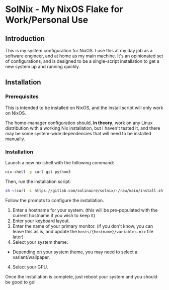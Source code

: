 # SolNix - My NixOS Flake for Work/Personal Use

## Introduction

This is my system configuration for NixOS. I use this at my day job as a software engineer, and at home as my main machine.
It's an opinionated set of configurations, and is designed to be a single-script installation to get a new system up and running quickly.

## Installation

### Prerequisites

This is intended to be installed on NixOS, and the install script will only work on NixOS.

The home-manager configuration should, **in theory**, work on any Linux distribution with a working Nix installation,
but I haven't tested it, and there may be some system-wide dependencies that will need to be installed manually.

### Installation

Launch a new nix-shell with the following command:

```bash
nix-shell -p curl git python3
```

Then, run the installation script:

```bash
sh <(curl -L https://gitlab.com/solinaire/solnix/-/raw/main/install.sh)
```

Follow the prompts to configure the installation.

1. Enter a hostname for your system. (this will be pre-populated with the current hostname if you wish to keep it)
2. Enter your keyboard layout.
3. Enter the name of your primary monitor. (if you don't know, you can leave this as is, and update the `hosts/{hostname}/variables.nix` file later)
3. Select your system theme.
  - Depending on your system theme, you may need to select a variant/wallpaper.
4. Select your GPU.

Once the installation is complete, just reboot your system and you should be good to go!
